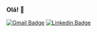 ### Olá! 👋


[![Gmail Badge](https://img.shields.io/badge/-raphaelmno@gmail.com-c14438?style=flat&logo=Gmail&logoColor=white&link=mailto:raphaelmno@gmail.com)](mailto:raphaelmno@gmail.com) [![Linkedin Badge](https://img.shields.io/badge/-RaphaelMoreno-blue?style=flat&logo=Linkedin&logoColor=white&link=https://www.linkedin.com/in/raphael-moreno/)](https://www.linkedin.com/in/raphael-moreno/) 


<!--
**RaphaelMoreno/RaphaelMoreno** is a ✨ _special_ ✨ repository because its `README.md` (this file) appears on your GitHub profile.

Here are some ideas to get you started:

- 🔭 I’m currently working on ...
- 🌱 I’m currently learning ...
- 👯 I’m looking to collaborate on ...
- 🤔 I’m looking for help with ...
- 💬 Ask me about ...
- 📫 How to reach me: ...
- 😄 Pronouns: ...
- ⚡ Fun fact: ...
-->

